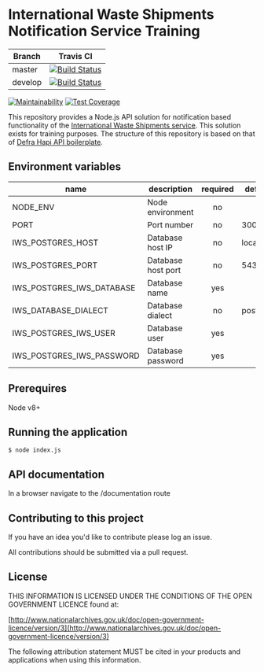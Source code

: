 # International Waste Shipments Notification Service Training

| Branch  | Travis CI |
| ------------- | ------------- |
| master  |  [![Build Status](https://travis-ci.com/DEFRA/international-waste-shipments-notification-service-training.svg?token=4v7Wyzs3WDdv3Vw8EGqk&branch=master)](https://travis-ci.com/DEFRA/international-waste-shipments-notification-service-training)  |
| develop | [![Build Status](https://travis-ci.com/DEFRA/international-waste-shipments-notification-service-training.svg?token=4v7Wyzs3WDdv3Vw8EGqk&branch=develop)](https://travis-ci.com/DEFRA/international-waste-shipments-notification-service-training)  |

[![Maintainability](https://api.codeclimate.com/v1/badges/13987df5c1b75e8350c0/maintainability)](https://codeclimate.com/github/DEFRA/international-waste-shipments-notification-service-training/maintainability)
[![Test Coverage](https://api.codeclimate.com/v1/badges/13987df5c1b75e8350c0/test_coverage)](https://codeclimate.com/github/DEFRA/international-waste-shipments-notification-service-training/test_coverage)

This repository provides a Node.js API solution for notification based functionality of the [International Waste Shipments service](https://github.com/DEFRA/prsd-iws).
This solution exists for training purposes. The structure of this repository is based on that of [Defra Hapi API boilerplate](https://github.com/DEFRA/hapi-web-boilerplate).

## Environment variables

| name                      | description       | required | default   |            valid            | notes |
|---------------------------|-------------------|:--------:|-----------|:---------------------------:|-------|
| NODE_ENV                  | Node environment  |    no    |           | development,test,production |       |
| PORT                      | Port number       |    no    | 3001      |                             |       |
| IWS_POSTGRES_HOST         | Database host IP  |    no    | localhost |                             |       |
| IWS_POSTGRES_PORT         | Database host port|    no    | 5432      |                             |       |
| IWS_POSTGRES_IWS_DATABASE | Database name     |    yes   |           |                             |       |
| IWS_DATABASE_DIALECT      | Database dialect  |    no    | postgres  |                             |       |
| IWS_POSTGRES_IWS_USER     | Database user     |    yes   |           |                             |       |
| IWS_POSTGRES_IWS_PASSWORD | Database password |    yes   |           |                             |       |

## Prerequires

Node v8+

## Running the application

`$ node index.js`

## API documentation

In a browser navigate to the /documentation route

## Contributing to this project

If you have an idea you'd like to contribute please log an issue.

All contributions should be submitted via a pull request.  

## License

THIS INFORMATION IS LICENSED UNDER THE CONDITIONS OF THE OPEN GOVERNMENT LICENCE found at:

[http://www.nationalarchives.gov.uk/doc/open-government-licence/version/3](http://www.nationalarchives.gov.uk/doc/open-government-licence/version/3)

The following attribution statement MUST be cited in your products and applications when using this information.
